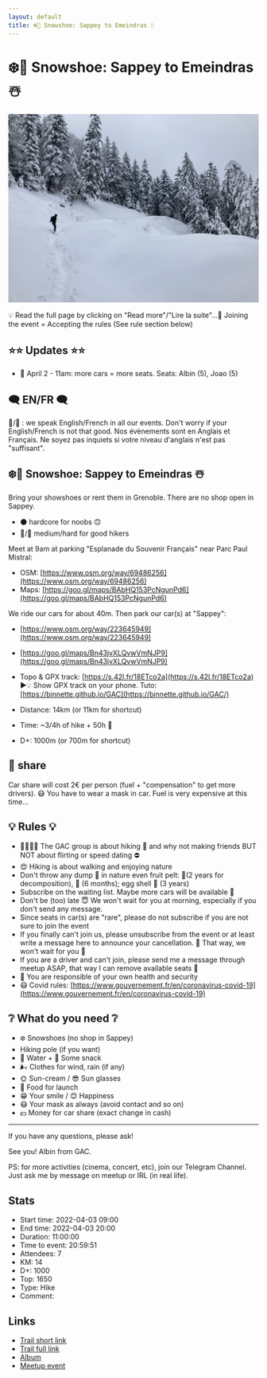 ```yaml
---
layout: default
title: ❄️🔴 Snowshoe: Sappey to Emeindras ☃️
---
```


# ❄️🔴 Snowshoe: Sappey to Emeindras ☃️

![2022-04-03](../img/orig/2022-04-03.jpg)

💡 Read the full page by clicking on "Read more"/"Lire la suite"...💜
Joining the event = Accepting the rules (See rule section below)

##  ⭐⭐ Updates ⭐⭐ 

* 📅 April 2 - 11am: more cars = more seats. Seats: Albin (5), Joao (5)

##  🗨️ EN/FR 🗨️ 
🦅/🐓 : we speak English/French in all our events. Don't worry if your English/French is not that good. Nos évènements sont en Anglais et Français. Ne soyez pas inquiets si votre niveau d'anglais n'est pas "suffisant".

##  ❄️🔴 Snowshoe: Sappey to Emeindras ☃️ 
Bring your showshoes or rent them in Grenoble. There are no shop open in Sappey.

* ⚫️ hardcore for noobs 🙃
* 🔵/🔴 medium/hard for good hikers

Meet at 9am at parking "Esplanade du Souvenir Français" near Parc Paul Mistral:

* OSM: [https://www.osm.org/way/69486256](https://www.osm.org/way/69486256)
* Maps: [https://goo.gl/maps/BAbHQ153PcNgunPd6](https://goo.gl/maps/BAbHQ153PcNgunPd6)

We ride our cars for about 40m. Then park our car(s) at "Sappey":

* [https://www.osm.org/way/223645949](https://www.osm.org/way/223645949)
* [https://goo.gl/maps/Bn43jvXLQvwVmNJP9](https://goo.gl/maps/Bn43jvXLQvwVmNJP9)

* Topo & GPX track: [https://s.42l.fr/18ETco2a](https://s.42l.fr/18ETco2a)
▶💡 Show GPX track on your phone. Tuto: [https://binnette.github.io/GAC](https://binnette.github.io/GAC/)
* Distance: 14km (or 11km for shortcut)
* Time: \~3/4h of hike + 50h 🚗
* D+: 1000m (or 700m for shortcut)

##  🚗 share 
Car share will cost 2€ per person (fuel + "compensation" to get more drivers). 😷 You have to wear a mask in car. Fuel is very expensive at this time...

##  💡 Rules 💡 

* 🚶‍♀️🚶‍♂️ The GAC group is about hiking 🥾 and why not making friends BUT NOT about flirting or speed dating ⛔
* 😍 Hiking is about walking and enjoying nature
* Don't throw any dump 🚮 in nature even fruit pelt: 🍌(2 years for decomposition), 🍊 (6 months); egg shell 🥚 (3 years)
* Subscribe on the waiting list. Maybe more cars will be available 🚗
* Don't be (too) late 😇 We won't wait for you at morning, especially if you don't send any message.
* Since seats in car(s) are "rare", please do not subscribe if you are not sure to join the event
* If you finally can't join us, please unsubscribe from the event or at least write a message here to announce your cancellation. 💜 That way, we won't wait for you 💜
* If you are a driver and can't join, please send me a message through meetup ASAP, that way I can remove available seats 🚗
* 💟 You are responsible of your own health and security
* 😷 Covid rules: [https://www.gouvernement.fr/en/coronavirus-covid-19](https://www.gouvernement.fr/en/coronavirus-covid-19)

##  ❔ What do you need ❔ 

* ❄️ Snowshoes (no shop in Sappey)
* Hiking pole (if you want)
* 🧃 Water + 🍫 Some snack
* 🌬 Clothes for wind, rain (if any)
* 🌞 Sun-cream / 😎 Sun glasses
* 🥙 Food for launch
* 😁 Your smile / 😊 Happiness
* 😷 Your mask as always (avoid contact and so on)
* 💵 Money for car share (exact change in cash)

***

If you have any questions, please ask!

See you! Albin from GAC.

PS: for more activities (cinema, concert, etc), join our Telegram Channel. Just ask me by message on meetup or IRL (in real life).

## Stats

- Start time: 2022-04-03 09:00
- End time: 2022-04-03 20:00
- Duration: 11:00:00
- Time to event: 20:59:51
- Attendees: 7
- KM: 14
- D+: 1000
- Top: 1650
- Type: Hike
- Comment: 

## Links

- [Trail short link](https://s.42l.fr/18ETco2a)
- [Trail full link]()
- [Album](https://binnette.github.io/GacImg2022/2022-04-03-❄️🔴-Snowshoe-Sappey-to-Emeindras-☃️.html)
- [Meetup event](https://www.meetup.com/grenoble-adventure-club-english-french/events/285016573/)
